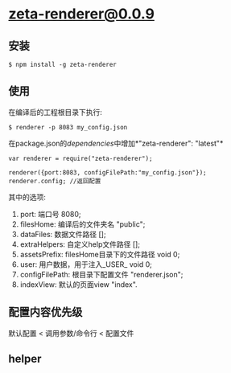 # zeta-renderer@0.0.9

## 安装

```
$ npm install -g zeta-renderer
```

## 使用

在编译后的工程根目录下执行:
```
$ renderer -p 8083 my_config.json
```

在package.json的*dependencies*中增加*"zeta-renderer": "latest"*
```
var renderer = require("zeta-renderer");

renderer({port:8083, configFilePath:"my_config.json"});
renderer.config; //返回配置
```
其中的选项:
1. port: 端口号 8080;
2. filesHome: 编译后的文件夹名 "public";
3. dataFiles: 数据文件路径 [];
4. extraHelpers: 自定义help文件路径 [];
5. assetsPrefix: filesHome目录下的文件路径 void 0;
6. user: 用户数据，用于注入_USER_ void 0;
7. configFilePath: 根目录下配置文件 "renderer.json";
8. indexView: 默认的页面view "index".

## 配置内容优先级
默认配置 < 调用参数/命令行 < 配置文件

## helper
